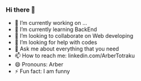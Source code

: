 ### Hi there 👋

- 🔭 I’m currently working on ...
- 🌱 I’m currently learning BackEnd
- 👯 I’m looking to collaborate on Web developing
- 🤔 I’m looking for help with codes
- 💬 Ask me about everything that you need
- 📫 How to reach me: linkedin.com/ArberTotraku
- 😄 Pronouns: Arber
- ⚡ Fun fact: I am funny 

